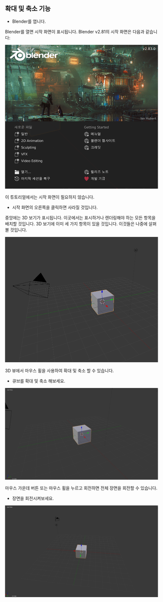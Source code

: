 ## 확대 및 축소 기능

+ Blender를 엽니다.

Blender를 열면 시작 화면이 표시됩니다. Blender v2.81의 시작 화면은 다음과 같습니다:

![시작 화면](images/splash-screen.png)

이 튜토리얼에서는 시작 화면이 필요하지 않습니다.

+ 시작 화면의 오른쪽을 클릭하면 사라질 것입니다.

중앙에는 3D 보기가 표시됩니다. 이곳에서는 표시하거나 렌더링해야 하는 모든 항목을 배치할 것입니다. 3D 보기에 이미 세 가지 항목이 있을 것입니다. 이것들은 나중에 살펴볼 것입니다.

![3D 보기](images/3d-view.png)

3D 뷰에서 마우스 휠을 사용하여 확대 및 축소 할 수 있습니다.

+ 큐브를 확대 및 축소 해보세요.

![확대 및 축소](images/zoom-in-out.png)

마우스 가운데 버튼 또는 마우스 휠을 누르고 회전하면 전체 장면을 회전할 수 있습니다.

+ 장면을 회전시켜보세요.

![장면 회전하기](images/rotate-scene.png)
